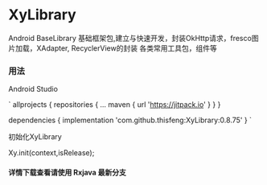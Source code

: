 # XyLibrary
Android BaseLibrary 基础框架包,建立与快速开发，封装OkHttp请求，fresco图片加载，XAdapter, RecyclerView的封装 各类常用工具包，组件等

### 用法
Android Studio
  
`  allprojects {
		repositories {
			...
			maven { url 'https://jitpack.io' }
		}
	}

 dependencies {
	        implementation 'com.github.thisfeng:XyLibrary:0.8.75'
	}
    `
    
初始化XyLibrary 

  Xy.init(context,isRelease);
  
  #### 详情下载查看请使用 Rxjava 最新分支 
